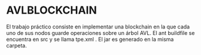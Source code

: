 # AVLBLOCKCHAIN
El trabajo práctico consiste en implementar una  blockchain en la que cada uno de sus nodos guarde operaciones sobre un árbol AVL.
El ant buildfile se encuentra en src y se llama tpe.xml .
El jar es generado en la misma carpeta.

